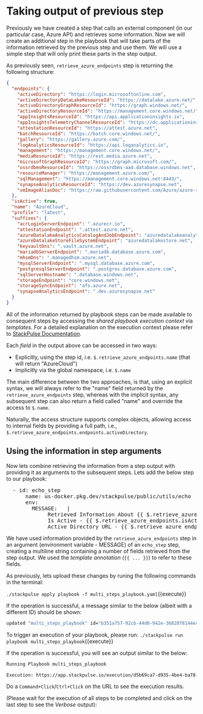 # Taking output of previous step



Previously we have created a step that calls an external component (in our particular case,  Azure API) and retrieves some information. Now we will create an additional step in the playbook that will take parts of the information retrieved by the previous step and use them. We will use a simple step that will only print these parts in the step output.



As previously seen, `retrieve_azure_endpoints` step is returning the following structure:

```json
{
  "endpoints": {
    "activeDirectory": "https://login.microsoftonline.com",
    "activeDirectoryDataLakeResourceId": "https://datalake.azure.net/",
    "activeDirectoryGraphResourceId": "https://graph.windows.net/",
    "activeDirectoryResourceId": "https://management.core.windows.net/",
    "appInsightsResourceId": "https://api.applicationinsights.io",
    "appInsightsTelemetryChannelResourceId": "https://dc.applicationinsights.azure.com/v2/track",
    "attestationResourceId": "https://attest.azure.net",
    "batchResourceId": "https://batch.core.windows.net/",
    "gallery": "https://gallery.azure.com/",
    "logAnalyticsResourceId": "https://api.loganalytics.io",
    "management": "https://management.core.windows.net/",
    "mediaResourceId": "https://rest.media.azure.net",
    "microsoftGraphResourceId": "https://graph.microsoft.com/",
    "ossrdbmsResourceId": "https://ossrdbms-aad.database.windows.net",
    "resourceManager": "https://management.azure.com/",
    "sqlManagement": "https://management.core.windows.net:8443/",
    "synapseAnalyticsResourceId": "https://dev.azuresynapse.net",
    "vmImageAliasDoc": "https://raw.githubusercontent.com/Azure/azure-rest-api-specs/master/arm-compute/quickstart-templates/aliases.json"
  },
  "isActive": true,
  "name": "AzureCloud",
  "profile": "latest",
  "suffixes": {
    "acrLoginServerEndpoint": ".azurecr.io",
    "attestationEndpoint": ".attest.azure.net",
    "azureDatalakeAnalyticsCatalogAndJobEndpoint": "azuredatalakeanalytics.net",
    "azureDatalakeStoreFileSystemEndpoint": "azuredatalakestore.net",
    "keyvaultDns": ".vault.azure.net",
    "mariadbServerEndpoint": ".mariadb.database.azure.com",
    "mhsmDns": ".managedhsm.azure.net",
    "mysqlServerEndpoint": ".mysql.database.azure.com",
    "postgresqlServerEndpoint": ".postgres.database.azure.com",
    "sqlServerHostname": ".database.windows.net",
    "storageEndpoint": "core.windows.net",
    "storageSyncEndpoint": "afs.azure.net",
    "synapseAnalyticsEndpoint": ".dev.azuresynapse.net"
  }
}
```



All of the information returned by playbook steps can be made available to consequent steps by accessing the _shared playbook execution context_ via _templates_. For a detailed explanation on the execution context please refer to [StackPulse Documentation](https://docs.stackpulse.io/playbooks/#variables-and-templates). 

Each _field_ in the output above can be accessed in two ways:

* Explicitly, using the step id, i.e. `$.retrieve_azure_endpoints.name` (that will return "AzureCloud")
* Implicitly via the global namespace, i.e. `$.name`

The main difference between the two approaches, is that, using an explicit syntax, we will always refer to the "name" field returned by the `retrieve_azure_endpoints` step, whereas with the implicit syntax, any subsequent step can also return a field called "name" and override the access to `$.name`.



Naturally, the access structure supports complex objects, allowing access to internal fields by providing a full path, i.e., `$.retrieve_azure_endpoints.endpoints.activeDirectory`.



## Using the information in step arguments



Now lets combine retrieving the information from a step output with providing it as arguments to the subsequent steps. Lets add the below step to our playbook:


<pre class="file" data-filename="multi_steps_playbook.yaml" data-target="append">  - id: echo_step
      name: us-docker.pkg.dev/stackpulse/public/utils/echo
      env:
        MESSAGE:   |
             Retrieved Information About {{ $.retrieve_azure_endpoints.name }},
             Is Active - {{ $.retrieve_azure_endpoints.isActive }},
             Active Directory URL - {{ $.retrieve_azure_endpoints.endpoints.activeDirectory }},
</pre>

We have used information provided by the `retrieve_azure_endpoints` step in an argument (environment variable - MESSAGE) of an `echo_step` step, creating a multiline string containing a number of fields retrieved from the step output. We used the _template annotation_ (`{{ ... }}`) to refer to these fields.

As previously, lets upload these changes by  runing the following commands in the terminal:

`./stackpulse apply playbook -f multi_steps_playbook.yaml`{{execute}}

If the operation is successful, a message similar to the below (albeit with a different ID) should be shown:

```bash
updated "multi_steps_playbook" id="b351a757-92cb-44d0-942e-36828f8144ec"
```


To trigger an execution of your playbook, please run:
`./stackpulse run playbook multi_steps_playbook`{{execute}}

If the operation is successful, you will see an output similar to the below:

```bash
Running Playbook multi_steps_playbook

Execution: https://app.stackpulse.io/execution/d5b69ca7-d935-4be4-ba78-d87c09d044fe
```

Do a `Command+Click`/`Ctrl+Click` on the URL to see the execution results.

(Please wait for the execution of all steps to be completed and click on the last step to see the _Verbose_ output):






